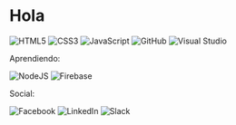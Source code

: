 # Hola 

![HTML5](https://img.shields.io/badge/html5-%23E34F26.svg?style=for-the-badge&logo=html5&logoColor=white) ![CSS3](https://img.shields.io/badge/css3-%231572B6.svg?style=for-the-badge&logo=css3&logoColor=white) ![JavaScript](https://img.shields.io/badge/javascript-%23323330.svg?style=for-the-badge&logo=javascript&logoColor=%23F7DF1E) ![GitHub](https://img.shields.io/badge/github-%23121011.svg?style=for-the-badge&logo=github&logoColor=white) ![Visual Studio](https://img.shields.io/badge/Visual%20Studio-5C2D91.svg?style=for-the-badge&logo=visual-studio&logoColor=white) 

Aprendiendo:

![NodeJS](https://img.shields.io/badge/node.js-6DA55F?style=for-the-badge&logo=node.js&logoColor=white) ![Firebase](https://img.shields.io/badge/firebase-%23039BE5.svg?style=for-the-badge&logo=firebase)

Social:

![Facebook](https://img.shields.io/badge/Facebook-%231877F2.svg?style=for-the-badge&logo=Facebook&logoColor=white) ![LinkedIn](https://img.shields.io/badge/linkedin-%230077B5.svg?style=for-the-badge&logo=linkedin&logoColor=white) ![Slack](https://img.shields.io/badge/Slack-4A154B?style=for-the-badge&logo=slack&logoColor=white)